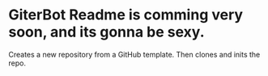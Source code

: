 # GiterBot Readme is comming very soon, and its gonna be sexy.
Creates a new repository from a GitHub template.  Then clones and inits the repo.
